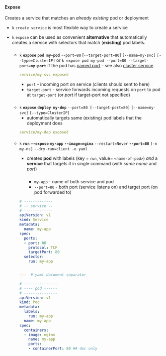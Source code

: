

#### Expose 
Creates a service that matches an _already existing_ pod or deployment

- `k` `create service` is most flexible way to create a service
- `k` `expose` can be used as  convenient **alternative** that automatically creates a service with selectors that match (**existing**) pod labels.

    ###
    - `k` **`expose`** **`pod my-pod`** `--port=80` [`--target-port=80`]   `[--name=my-svc]` `[--type=ClusterIP]` or
    `k expose pod my-pod --port=80 --target-port=`**`my-port`**
        if the pod has [named port](pod_with_named_port.md) - see also [cluster service](types/cluster_ip.md)
        ```yaml
        service/my-svc exposed
        ```
        
        - `port` - incoming port on service (clients should sent to here)
        - `target-port` - service forwards incoming requests on `port` to pod at `target-port`  (or _port_ if target-port not specified)

        
    ###
    -  `k` **`expose`** **`deploy my-dep`** `--port=80 [--target-port=80]` `[--name=my-svc]` `[--type=ClusterIP]`
        - automatically targets same (existing) pod labels that the deployment does
        ```yaml
        service/my-dep exposed
        ```
        
    
    ####
    - `k` **`run`** **`--expose`**  **`my-app`** **`--image=nginx`** `--restart=Never` **`--port=80`** `[-n my-ns]` `--dry-run=client -o yaml`
       
       - creates **pod** with labels (key = `run`, value= `<name-of-pod>`) *and* a **service** that targets it in single command (with _same name_ and _port_)
            #####
            - `my-app` - name of both service and pod
            - `--port=80` - both port (service listens on) and target port (on pod forwarded to) 
       
        ```yaml
        # -------------
        # -- service --
        # -------------
        apiVersion: v1
        kind: Service
        metadata:
          name: my-app
        spec:
          ports:
          - port: 80
            protocol: TCP
            targetPort: 80
          selector:
            run: my-app


        ---  # yaml document separator

        # ---------------
        # ---- pod ------
        # ---------------
        apiVersion: v1
        kind: Pod
        metadata:
          labels:
            run: my-app
          name: my-app
        spec:
          containers:
          - image: nginx
            name: my-app
            ports:
            - containerPort: 80 ## doc only
        ```


